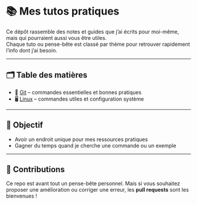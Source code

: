 # 📚 Mes tutos pratiques

Ce dépôt rassemble des notes et guides que j’ai écrits pour moi-même, mais qui pourraient aussi vous être utiles.  
Chaque tuto ou pense-bête est classé par thème pour retrouver rapidement l’info dont j’ai besoin.

---

## 🗂️ Table des matières
- 🌱 [Git](./tuto-git/README.md) – commandes essentielles et bonnes pratiques
- 🖥️ [Linux](./tuto-linux/README.md) – commandes utiles et configuration système

---

## 🎯 Objectif
- Avoir un endroit unique pour mes ressources pratiques  
- Gagner du temps quand je cherche une commande ou un exemple

---

## 🤝 Contributions
Ce repo est avant tout un pense-bête personnel.
Mais si vous souhaitez proposer une amélioration ou corriger une erreur, les **pull requests** sont les bienvenues !
